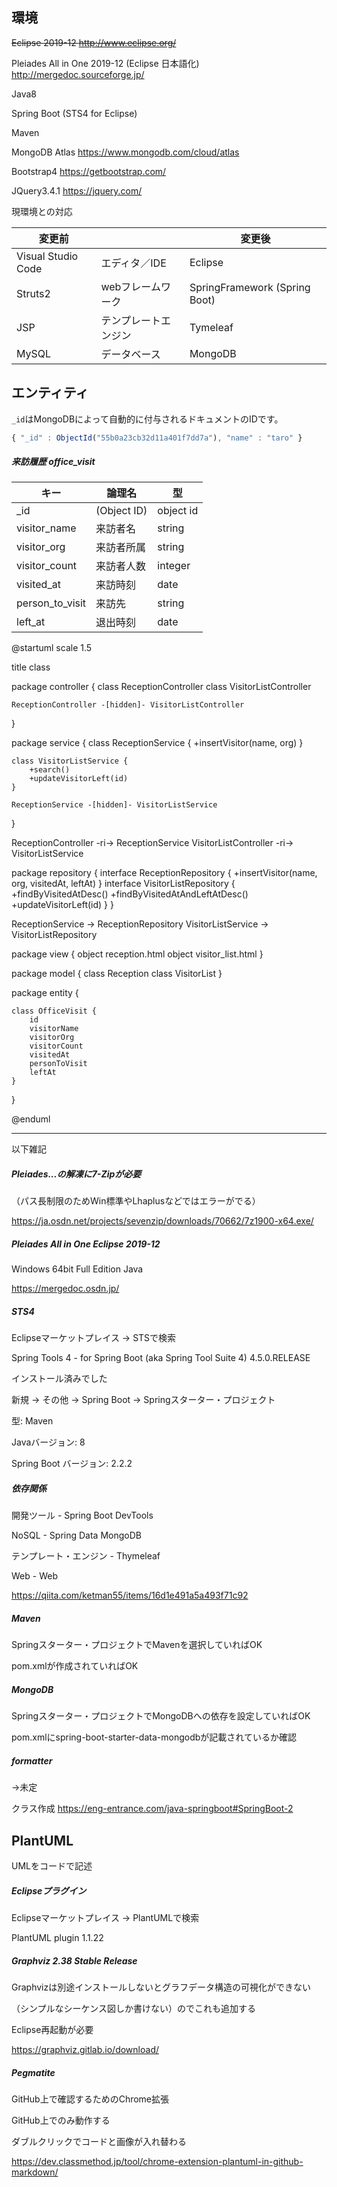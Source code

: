 ## 環境
~~Eclipse 2019-12 http://www.eclipse.org/~~

Pleiades All in One 2019-12 (Eclipse 日本語化) http://mergedoc.sourceforge.jp/

Java8

Spring Boot (STS4 for Eclipse)

Maven

MongoDB Atlas https://www.mongodb.com/cloud/atlas

Bootstrap4 https://getbootstrap.com/

JQuery3.4.1 https://jquery.com/

現環境との対応

変更前 | |  変更後
--- | --- | ---
Visual Studio Code | エディタ／IDE | Eclipse
Struts2 | webフレームワーク | SpringFramework (Spring Boot)
JSP | テンプレートエンジン | Tymeleaf
MySQL | データベース | MongoDB

## エンティティ

`_id`はMongoDBによって自動的に付与されるドキュメントのIDです。

```javascript
{ "_id" : ObjectId("55b0a23cb32d11a401f7dd7a"), "name" : "taro" }
```

##### 来訪履歴 office_visit

キー | 論理名 | 型
--- | --- | ---
_id | (Object ID) | object id
visitor_name | 来訪者名 | string
visitor_org | 来訪者所属 | string
visitor_count | 来訪者人数 | integer
visited_at | 来訪時刻 | date
person_to_visit | 来訪先 | string
left_at | 退出時刻 | date


@startuml
scale 1.5

title class

package controller {
	class ReceptionController
	class VisitorListController

	ReceptionController -[hidden]- VisitorListController
}

package service {
	class ReceptionService {
		+insertVisitor(name, org)
	}

	class VisitorListService {
		+search()
		+updateVisitorLeft(id)
	}

	ReceptionService -[hidden]- VisitorListService
}

ReceptionController -ri-> ReceptionService
VisitorListController -ri-> VisitorListService

package repository {
	interface ReceptionRepository {
		+insertVisitor(name, org, visitedAt, leftAt)
	}
	interface VisitorListRepository {
		+findByVisitedAtDesc()
		+findByVisitedAtAndLeftAtDesc()
		+updateVisitorLeft(id)
	}
}

ReceptionService -> ReceptionRepository
VisitorListService -> VisitorListRepository

package view {
	object reception.html
	object visitor_list.html
}

package model {
	class Reception
	class VisitorList
}

package entity {

	class OfficeVisit {
		id
		visitorName
		visitorOrg
		visitorCount
		visitedAt
		personToVisit
		leftAt
	}

}

@enduml




---
以下雑記

##### Pleiades...の解凍に7-Zipが必要
（パス長制限のためWin標準やLhaplusなどではエラーがでる）

https://ja.osdn.net/projects/sevenzip/downloads/70662/7z1900-x64.exe/

##### Pleiades All in One Eclipse 2019-12
Windows 64bit Full Edition Java

https://mergedoc.osdn.jp/


##### STS4

Eclipseマーケットプレイス → STSで検索

Spring Tools 4 - for Spring Boot (aka Spring Tool Suite 4) 4.5.0.RELEASE

インストール済みでした

新規 → その他 → Spring Boot → Springスターター・プロジェクト

型: Maven

Javaバージョン: 8

Spring Boot バージョン: 2.2.2



##### 依存関係

開発ツール - Spring Boot DevTools

NoSQL - Spring Data MongoDB

テンプレート・エンジン - Thymeleaf

Web - Web

https://qiita.com/ketman55/items/16d1e491a5a493f71c92


##### Maven

Springスターター・プロジェクトでMavenを選択していればOK

pom.xmlが作成されていればOK


##### MongoDB

Springスターター・プロジェクトでMongoDBへの依存を設定していればOK

pom.xmlにspring-boot-starter-data-mongodbが記載されているか確認


##### formatter
→未定

クラス作成
https://eng-entrance.com/java-springboot#SpringBoot-2


## PlantUML

UMLをコードで記述

##### Eclipseプラグイン

Eclipseマーケットプレイス → PlantUMLで検索

PlantUML plugin 1.1.22



##### Graphviz 2.38 Stable Release

Graphvizは別途インストールしないとグラフデータ構造の可視化ができない

（シンプルなシーケンス図しか書けない）のでこれも追加する

Eclipse再起動が必要

https://graphviz.gitlab.io/download/



##### Pegmatite

GitHub上で確認するためのChrome拡張

GitHub上でのみ動作する

ダブルクリックでコードと画像が入れ替わる

https://dev.classmethod.jp/tool/chrome-extension-plantuml-in-github-markdown/
